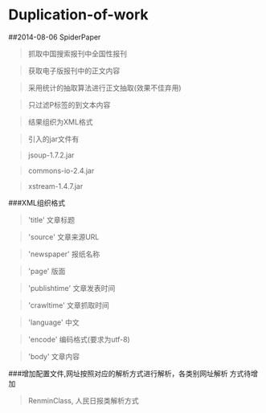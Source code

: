 Duplication-of-work
===================
##2014-08-06	SpiderPaper

>抓取中国搜索报刊中全国性报刊

>获取电子版报刊中的正文内容

>采用统计的抽取算法进行正文抽取(效果不佳弃用)

>只过滤P标签的到文本内容

>结果组织为XML格式

>引入的jar文件有

>jsoup-1.7.2.jar

>commons-io-2.4.jar

>xstream-1.4.7.jar

###XML组织格式

>'title'  文章标题

>'source'  文章来源URL

>'newspaper'  报纸名称

>'page'  版面

>'publishtime'  文章发表时间

>'crawltime'  文章抓取时间

>'language'  中文

>'encode'  编码格式(要求为utf-8)

>'body'  文章内容

###增加配置文件,网址按照对应的解析方式进行解析，各类别网址解析 方式待增加

>RenminClass,	人民日报类解析方式

